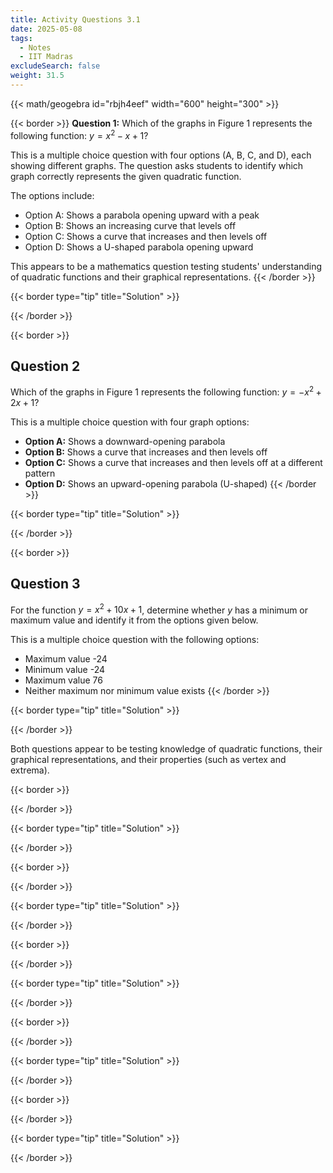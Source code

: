 ```yaml
---
title: Activity Questions 3.1
date: 2025-05-08
tags:
  - Notes 
  - IIT Madras
excludeSearch: false
weight: 31.5
---
```


{{< math/geogebra id="rbjh4eef" width="600" height="300" >}}

{{< border >}}
**Question 1:** Which of the graphs in Figure 1 represents the following function: $y = x^2 - x + 1$?

This is a multiple choice question with four options (A, B, C, and D), each showing different graphs. The question asks students to identify which graph correctly represents the given quadratic function.

The options include:

- Option A: Shows a parabola opening upward with a peak
- Option B: Shows an increasing curve that levels off
- Option C: Shows a curve that increases and then levels off
- Option D: Shows a U-shaped parabola opening upward

This appears to be a mathematics question testing students' understanding of quadratic functions and their graphical representations.
{{< /border >}}

{{< border type="tip" title="Solution" >}}

{{< /border >}}


{{< border >}}
## Question 2

Which of the graphs in Figure 1 represents the following function: $y = -x^2 + 2x + 1$?

This is a multiple choice question with four graph options:

- **Option A:** Shows a downward-opening parabola
- **Option B:** Shows a curve that increases and then levels off
- **Option C:** Shows a curve that increases and then levels off at a different pattern
- **Option D:** Shows an upward-opening parabola (U-shaped)
{{< /border >}}

{{< border type="tip" title="Solution" >}}

{{< /border >}}


{{< border >}}
## Question 3

For the function $y = x^2 + 10x + 1$, determine whether $y$ has a minimum or maximum value and identify it from the options given below.

This is a multiple choice question with the following options:

- Maximum value -24
- Minimum value -24
- Maximum value 76
- Neither maximum nor minimum value exists
{{< /border >}}

{{< border type="tip" title="Solution" >}}

{{< /border >}}

Both questions appear to be testing knowledge of quadratic functions, their graphical representations, and their properties (such as vertex and extrema).

{{< border >}}

{{< /border >}}

{{< border type="tip" title="Solution" >}}

{{< /border >}}


{{< border >}}

{{< /border >}}

{{< border type="tip" title="Solution" >}}

{{< /border >}}


{{< border >}}

{{< /border >}}

{{< border type="tip" title="Solution" >}}

{{< /border >}}


{{< border >}}

{{< /border >}}

{{< border type="tip" title="Solution" >}}

{{< /border >}}


{{< border >}}

{{< /border >}}

{{< border type="tip" title="Solution" >}}

{{< /border >}}


